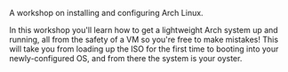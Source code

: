   A workshop on installing and configuring Arch Linux.

  In this workshop you'll learn how to get a lightweight Arch system up and
  running, all from the safety of a VM so you're free to make mistakes! This
  will take you from loading up the ISO for the first time to booting into your
  newly-configured OS, and from there the system is your oyster.